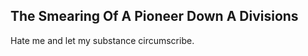 The Smearing Of A Pioneer Down A Divisions
------------------------------------------
Hate me and let my substance circumscribe.  
